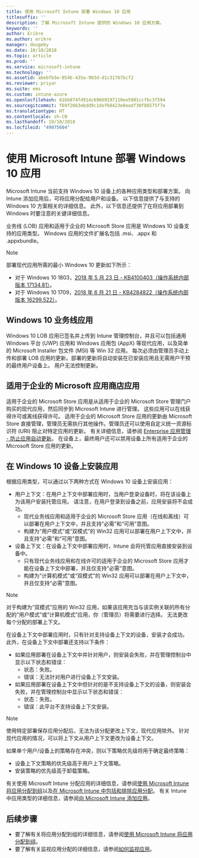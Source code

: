 ```yaml
---
title: 使用 Microsoft Intune 部署 Windows 10 应用
titlesuffix: ''
description: 了解 Microsoft Intune 提供的 Windows 10 应用方案。
keywords: ''
author: Erikre
ms.author: erikre
manager: dougeby
ms.date: 10/10/2018
ms.topic: article
ms.prod: ''
ms.service: microsoft-intune
ms.technology: ''
ms.assetid: abebfb5e-054b-435a-903d-d1c31767bcf2
ms.reviewer: priyar
ms.suite: ems
ms.custom: intune-azure
ms.openlocfilehash: 61bb874fd914c69669197110ee5901ccfbc3f594
ms.sourcegitcommit: f69f2663ebdd9c1def68423e8eadf30f86575f7e
ms.translationtype: HT
ms.contentlocale: zh-CN
ms.lasthandoff: 10/10/2018
ms.locfileid: "49075604"
---
```

# <a name="windows-10-app-deployment-using-microsoft-intune"></a>使用 Microsoft Intune 部署 Windows 10 应用 

Microsoft Intune 当前支持 Windows 10 设备上的各种应用类型和部署方案。 向 Intune 添加应用后，可将应用分配给用户和设备。 以下信息提供了与支持的 Windows 10 方案相关的详细信息。 此外，以下信息还提供了在将应用部署到 Windows 时要注意的关键详细信息。 

业务线 (LOB) 应用和适用于企业的 Microsoft Store 应用是 Windows 10 设备支持的应用类型。 Windows 应用的文件扩展名包括 .msi、.appx 和 .appxbundle。  

> [!Note]
> 部署现代应用所需的最小 Windows 10 更新如下所示：
> - 对于 Windows 10 1803，[2018 年 5 月 23 日 - KB4100403（操作系统内部版本 17134.81）](https://support.microsoft.com/help/4100403/windows-10-update-kb4100403)。
> - 对于 Windows 10 1709，[2018 年 6 月 21 日 - KB4284822（操作系统内部版本 16299.522）](https://support.microsoft.com/help/4284822)。

## <a name="windows-10-line-of-business-apps"></a>Windows 10 业务线应用

Windows 10 LOB 应用已签名并上传到 Intune 管理控制台，并且可以包括通用 Windows 平台 (UWP) 应用和 Windows 应用包 (AppX) 等现代应用，以及简单的 Microsoft Installer 包文件 (MSI) 等 Win 32 应用。 每次必须由管理员手动上传和部署 LOB 应用的更新。部署的更新将自动安装在已安装应用且无需用户干预的最终用户设备上。 用户无法控制更新。 

## <a name="microsoft-store-for-business-apps"></a>适用于企业的 Microsoft 应用商店应用

适用于企业的 Microsoft Store 应用是从适用于企业的 Microsoft Store 管理门户购买的现代应用，然后同步到 Microsoft Intune 进行管理。 这些应用可以在线获得许可或离线获得许可。 适用于企业的 Microsoft Store 应用的更新由 Microsoft Store 直接管理，管理员无需执行其他操作。管理员还可以使用自定义统一资源标识符 (URI) 阻止对特定应用的更新。 有关详细信息，请参阅 [Enterprise 应用管理 - 防止应用自动更新](https://docs.microsoft.com/windows/client-management/mdm/enterprise-app-management#prevent-app-from-automatic-updates)。 在设备上，最终用户还可以禁用设备上所有适用于企业的 Microsoft Store 应用的更新。 

## <a name="installing-apps-on-windows-10-devices"></a>在 Windows 10 设备上安装应用
根据应用类型，可以通过以下两种方式在 Windows 10 设备上安装应用：

- 用户上下文：在用户上下文中部署应用时，当用户登录设备时，将在该设备上为该用户安装托管应用。 请注意，在用户登录到设备之前，应用安装将不会成功。 
    - 现代业务线应用和适用于企业的 Microsoft Store 应用（在线和离线）可以部署在用户上下文中，并且支持“必需”和“可用”意图。
    - 构建为“用户模式”或“双模式”的 Win32 应用可以部署在用户上下文中，并且支持“必需”和“可用”意图。 
- 设备上下文：在设备上下文中部署应用时，Intune 会将托管应用直接安装到设备中。
    - 只有现代业务线应用和在线许可的适用于企业的 Microsoft Store 应用才能在设备上下文中部署，并且仅支持“必需”意图。
    - 构建为“计算机模式”或“双模式”的 Win32 应用可以部署在用户上下文中，并且仅支持“必需”意图。

> [!NOTE]
> 对于构建为“双模式”应用的 Win32 应用，如果该应用充当与该实例关联的所有分配的“用户模式”或“计算机模式”应用，你（管理员）将需要进行选择。 无法更改每个分配的部署上下文。  

在设备上下文中部署应用时，只有针对支持设备上下文的设备，安装才会成功。 此外，在设备上下文中部署还支持以下条件：
- 如果应用部署在设备上下文中并针对用户，则安装会失败，并在管理控制台中显示以下状态和错误：
    - 状态：失败。
    - 错误：无法针对用户进行设备上下文安装。
- 如果应用部署在设备上下文中但针对的是不支持设备上下文的设备，则安装会失败，并在管理控制台中显示以下状态和错误：
    - 状态：失败。
    - 错误：此平台不支持设备上下文安装。 

> [!Note]
> 使用特定部署保存应用分配后，无法为该分配更改上下文，现代应用除外。 针对现代应用的情况，可以将上下文从用户上下文更改为设备上下文。 

如果单个用户/设备上的策略存在冲突，则以下策略优先级将用于确定最终策略：
- 设备上下文策略的优先级高于用户上下文策略。 
- 安装策略的优先级高于卸载策略。

有关使用 Microsoft Intune 分配应用的详细信息，请参阅[使用 Microsoft Intune 将应用分配到组](apps-deploy.md)以及[在 Microsoft Intune 中包括和排除应用分配](apps-inc-exl-assignments.md)。 有关 Intune 中应用类型的详细信息，请参阅[向 Microsoft Intune 添加应用](apps-add.md)。

## <a name="next-steps"></a>后续步骤

- 要了解有关将应用分配到组的详细信息，请参阅[使用 Microsoft Intune 将应用分配到组](apps-deploy.md)。
- 要了解有关监视应用分配的详细信息，请参阅[如何监视应用](apps-monitor.md)。
